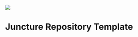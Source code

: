 [![](https://v3.juncture-digital.org/images/wb.svg)](https://v3.juncture-digital.org/wb)

# Juncture Repository Template

<param ve-image url="https://commons.wikimedia.org/wiki/File:%D0%90%D1%80%D0%B5%D0%B0%D0%BB_Solanum_tuberosum_GBIF.jpg"
